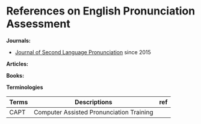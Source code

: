 # References on English Pronunciation Assessment

**Journals:**

+ [Journal of Second Language Pronunciation](https://benjamins.com/catalog/jslp) since 2015  

**Articles:**  


**Books:**  

**Terminologies**  

|Terms|Descriptions|ref|
|--|--|--|
|CAPT| Computer Assisted Pronunciation Training||


